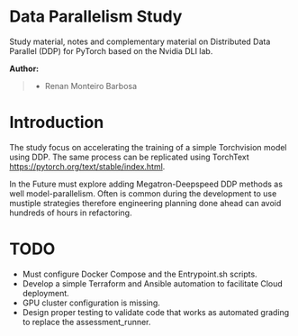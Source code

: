 # Data Parallelism Study

Study material, notes and complementary material on Distributed Data Parallel (DDP) for PyTorch based on the Nvidia DLI lab.

**Author:** 
> - Renan Monteiro Barbosa

# Introduction

The study focus on accelerating the training of a simple Torchvision model using DDP. The same process can be replicated using TorchText https://pytorch.org/text/stable/index.html.

In the Future must explore adding Megatron-Deepspeed DDP methods as well model-parallelism. Often is common during the development to use mustiple strategies therefore engineering planning done ahead can avoid hundreds of hours in refactoring.


# TODO

- Must configure Docker Compose and the Entrypoint.sh scripts.
- Develop a simple Terraform and Ansible automation to facilitate Cloud deployment.
- GPU cluster configuration is missing.
- Design proper testing to validate code that works as automated grading to replace the assessment_runner.